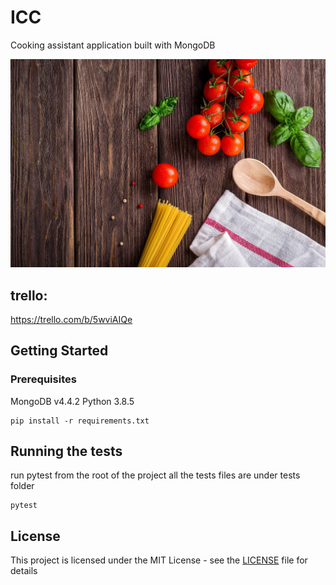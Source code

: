 # ICC
Cooking assistant application built with MongoDB

![Cooking](/assets/image1.jpg)

## trello:
https://trello.com/b/5wviAIQe

## Getting Started
### Prerequisites
MongoDB v4.4.2
Python 3.8.5

```
pip install -r requirements.txt
```


## Running the tests

run pytest from the root of the project
all the tests files are under tests folder

```
pytest
```


## License

This project is licensed under the MIT License - see the [LICENSE](LICENSE) file for details
